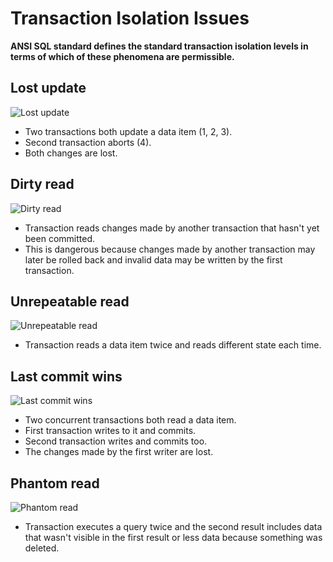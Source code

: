 # Transaction Isolation Issues

**ANSI SQL standard defines the standard transaction isolation levels in terms of which of these phenomena are permissible.**

## Lost update

![Lost update](./images/isolation_issues_lost_update.svg)

* Two transactions both update a data item (1, 2, 3).
* Second transaction aborts (4).
* Both changes are lost.

## Dirty read

![Dirty read](./images/isolation_issues_dirty_read.svg)

* Transaction reads changes made by another transaction that hasn't yet been committed.
* This is dangerous because changes made by another transaction may later be rolled back and invalid data may be written by the first transaction.

## Unrepeatable read

![Unrepeatable read](./images/isolation_issues_unrepeatable_read.svg)

* Transaction reads a data item twice and reads different state each time.

## Last commit wins

![Last commit wins](./images/isolation_issues_last_commit_wins.svg)

* Two concurrent transactions both read a data item.
* First transaction writes to it and commits.
* Second transaction writes and commits too.
* The changes made by the first writer are lost.

## Phantom read

![Phantom read](./images/isolation_issues_phantom_read.svg)

* Transaction executes a query twice and the second result includes data that wasn't visible in the first result or less data because something was deleted.
